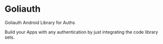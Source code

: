# Goliauth
Goliauth Android Library for Auths


Build your Apps with any authentication by just integrating the code library sets.
